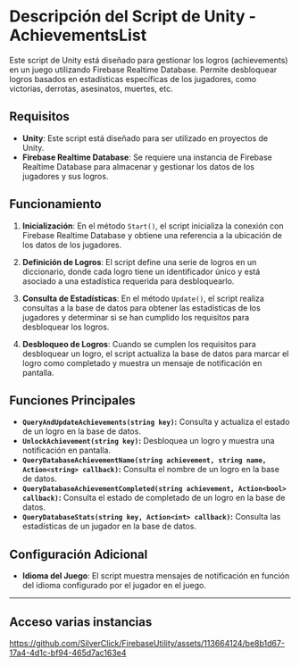 


# Descripción del Script de Unity - AchievementsList

Este script de Unity está diseñado para gestionar los logros (achievements) en un juego utilizando Firebase Realtime Database. Permite desbloquear logros basados en estadísticas específicas de los jugadores, como victorias, derrotas, asesinatos, muertes, etc.

## Requisitos

- **Unity**: Este script está diseñado para ser utilizado en proyectos de Unity.
- **Firebase Realtime Database**: Se requiere una instancia de Firebase Realtime Database para almacenar y gestionar los datos de los jugadores y sus logros.

## Funcionamiento

1. **Inicialización**: En el método `Start()`, el script inicializa la conexión con Firebase Realtime Database y obtiene una referencia a la ubicación de los datos de los jugadores.

2. **Definición de Logros**: El script define una serie de logros en un diccionario, donde cada logro tiene un identificador único y está asociado a una estadística requerida para desbloquearlo.

3. **Consulta de Estadísticas**: En el método `Update()`, el script realiza consultas a la base de datos para obtener las estadísticas de los jugadores y determinar si se han cumplido los requisitos para desbloquear los logros.

4. **Desbloqueo de Logros**: Cuando se cumplen los requisitos para desbloquear un logro, el script actualiza la base de datos para marcar el logro como completado y muestra un mensaje de notificación en pantalla.

## Funciones Principales

- **`QueryAndUpdateAchievements(string key)`:** Consulta y actualiza el estado de un logro en la base de datos.
- **`UnlockAchievement(string key)`:** Desbloquea un logro y muestra una notificación en pantalla.
- **`QueryDatabaseAchievementName(string achievement, string name, Action<string> callback)`:** Consulta el nombre de un logro en la base de datos.
- **`QueryDatabaseAchievementCompleted(string achievement, Action<bool> callback)`:** Consulta el estado de completado de un logro en la base de datos.
- **`QueryDatabaseStats(string key, Action<int> callback)`:** Consulta las estadísticas de un jugador en la base de datos.

## Configuración Adicional

- **Idioma del Juego**: El script muestra mensajes de notificación en función del idioma configurado por el jugador en el juego.

---

## Acceso varias instancias



https://github.com/SilverClick/FirebaseUtility/assets/113664124/be8b1d67-17a4-4d1c-bf94-465d7ac163e4


